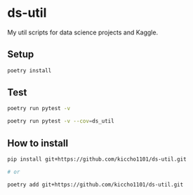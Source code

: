 # ds-util

My util scripts for data science projects and Kaggle.

## Setup

```bash
poetry install
```

## Test

```bash
poetry run pytest -v
```

```bash
poetry run pytest -v --cov=ds_util
```

## How to install

```bash
pip install git+https://github.com/kiccho1101/ds-util.git

# or 

poetry add git+https://github.com/kiccho1101/ds-util.git
```
